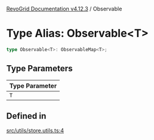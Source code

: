 [RevoGrid Documentation v4.12.3](README.md) / Observable

# Type Alias: Observable\<T\>

```ts
type Observable<T>: ObservableMap<T>;
```

## Type Parameters

| Type Parameter |
| ------ |
| `T` |

## Defined in

[src/utils/store.utils.ts:4](https://github.com/revolist/revogrid/blob/d8faaf908685ef9767dc3ea8ccad1628e41fbf76/src/utils/store.utils.ts#L4)
